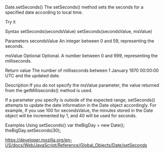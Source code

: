 Date.setSeconds()
The setSeconds() method sets the seconds for a specified date according to local time.

Try it

Syntax
setSeconds(secondsValue)
setSeconds(secondsValue, msValue)

Parameters
secondsValue
An integer between 0 and 59, representing the seconds.

msValue Optional
Optional. A number between 0 and 999, representing the milliseconds.

Return value
The number of milliseconds between 1 January 1970 00:00:00 UTC and the updated date.

Description
If you do not specify the msValue parameter, the value returned from the getMilliseconds() method is used.

If a parameter you specify is outside of the expected range, setSeconds() attempts to update the date information in the Date object accordingly. For example, if you use 100 for secondsValue, the minutes stored in the Date object will be incremented by 1, and 40 will be used for seconds.

Examples
Using setSeconds()
var theBigDay = new Date();
theBigDay.setSeconds(30);

https://developer.mozilla.org/en-US/docs/Web/JavaScript/Reference/Global_Objects/Date/setSeconds
